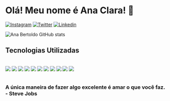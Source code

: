 # Olá! Meu nome é Ana Clara! 👋 

[![Instagram](https://img.shields.io/badge/Instagram-E4405F?style=for-the-badge&logo=instagram&logoColor=white)](https://www.instagram.com/bertoldo_a03/)
[![Twitter](https://img.shields.io/badge/Twitter-1DA1F2?style=for-the-badge&logo=twitter&logoColor=white)](https://twitter.com/Bertoldo_a3)
[![Linkedin](https://img.shields.io/badge/LinkedIn-0077B5?style=for-the-badge&logo=linkedin&logoColor=white)](https://www.linkedin.com/in/ana-clara-bertoldo-5400aa201/)

![Ana Bertoldo GitHub stats](https://github-readme-stats.vercel.app/api?username=bertoldoa3&show_icons=true&theme=dracula)

## Tecnologias Utilizadas

<div style= "display:inline_block"> <br/>

 <img align="center" src="https://img.shields.io/badge/HTML-239120?style=for-the-badge&logo=html5&logoColor=white"/>
 <img align="center" src="https://img.shields.io/badge/C%23-239120?style=for-the-badge&logo=c-sharp&logoColor=white"/>
<img align="center" src="https://img.shields.io/badge/Java-ED8B00?style=for-the-badge&logo=openjdk&logoColor=white"/>
<img align="center" src="https://img.shields.io/badge/JavaScript-F7DF1E?style=for-the-badge&logo=javascript&logoColor=black"/>
<img align="center" src="https://img.shields.io/badge/Bootstrap-563D7C?style=for-the-badge&logo=bootstrap&logoColor=white"/>
<img align="center" src="https://img.shields.io/badge/CSS3-1572B6?style=for-the-badge&logo=css3&logoColor=white"/>
<img align="center" src="https://img.shields.io/badge/C%2B%2B-00599C?style=for-the-badge&logo=c%2B%2B&logoColor=white"/>
<img align="center" src="https://img.shields.io/badge/Microsoft_Access-A4373A?style=for-the-badge&logo=microsoft-access&logoColor=white"/>
<img align="center" src="https://img.shields.io/badge/Microsoft_SQL_Server-CC2927?style=for-the-badge&logo=microsoft-sql-server&logoColor=white"/>
<img align="center" src="https://img.shields.io/badge/Powershell-2CA5E0?style=for-the-badge&logo=powershell&logoColor=white"/>
<img align="center" src="https://img.shields.io/badge/.NET-5C2D91?style=for-the-badge&logo=.net&logoColor=white"/>
</div>
<br>

### A única maneira de fazer algo excelente é amar o que você faz. - Steve Jobs

